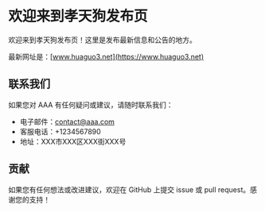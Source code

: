 # 欢迎来到孝天狗发布页

欢迎来到孝天狗发布页！这里是发布最新信息和公告的地方。

最新网址是：[www.huaguo3.net](https://www.huaguo3.net)

## 联系我们

如果您对 AAA 有任何疑问或建议，请随时联系我们：

- 电子邮件：contact@aaa.com
- 客服电话：+1234567890
- 地址：XXX市XXX区XXX街XXX号

## 贡献

如果您有任何想法或改进建议，欢迎在 GitHub 上提交 issue 或 pull request。感谢您的支持！
